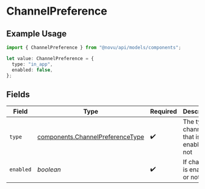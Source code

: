 # ChannelPreference

## Example Usage

```typescript
import { ChannelPreference } from "@novu/api/models/components";

let value: ChannelPreference = {
  type: "in_app",
  enabled: false,
};
```

## Fields

| Field                                                                                | Type                                                                                 | Required                                                                             | Description                                                                          |
| ------------------------------------------------------------------------------------ | ------------------------------------------------------------------------------------ | ------------------------------------------------------------------------------------ | ------------------------------------------------------------------------------------ |
| `type`                                                                               | [components.ChannelPreferenceType](../../models/components/channelpreferencetype.md) | :heavy_check_mark:                                                                   | The type of channel that is enabled or not                                           |
| `enabled`                                                                            | *boolean*                                                                            | :heavy_check_mark:                                                                   | If channel is enabled or not                                                         |